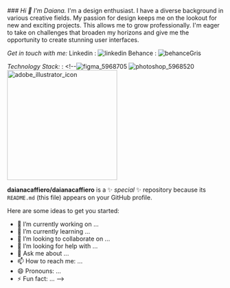 _### Hi 👋 I'm Daiana._ 
I'm a design enthusiast. I have a diverse background in various creative fields. My passion for design keeps me on the lookout for new and exciting projects. 
This allows me to grow professionally. 
I'm eager to take on challenges that broaden my horizons and give me the opportunity to create stunning user interfaces. 

_Get in touch with me:_
Linkedin : ![linkedin](https://github.com/daianacaffiero/daianacaffiero/assets/79483909/42d97169-ee9a-4077-94fc-b8aff373e0ca)
Behance : ![behanceGris](https://github.com/daianacaffiero/daianacaffiero/assets/79483909/798e5a78-6da9-4499-a8b7-d296c36624fc)

_Technology Stack:_ 
: <!--![figma_5968705](https://github.com/daianacaffiero/daianacaffiero/assets/79483909/122f8dc0-7e3a-4874-a234-a188b5d8178c)
![photoshop_5968520](https://github.com/daianacaffiero/daianacaffiero/assets/79483909/a9a4a1a5-165c-4716-b313-75d2c7604944)
<img width="256" alt="adobe_illustrator_icon" src="https://github.com/daianacaffiero/daianacaffiero/assets/79483909/9c6b3136-0a4d-4d8d-8ba4-22c5ee1bf042">

**daianacaffiero/daianacaffiero** is a ✨ _special_ ✨ repository because its `README.md` (this file) appears on your GitHub profile.

Here are some ideas to get you started:

- 🔭 I’m currently working on ...
- 🌱 I’m currently learning ...
- 👯 I’m looking to collaborate on ...
- 🤔 I’m looking for help with ...
- 💬 Ask me about ...
- 📫 How to reach me: ...
- 😄 Pronouns: ...
- ⚡ Fun fact: ...
-->
